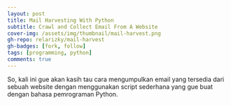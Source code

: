 ```yaml
---
layout: post
title: Mail Harvesting With Python
subtitle: Crawl and Collect Email From A Website 
cover-img: /assets/img/thumbnail/mail-harvest.png
gh-repo: relarizky/mail-harvest
gh-badges: [fork, follow]
tags: [programming, python]
comments: true
---
```


So, kali ini gue akan kasih tau cara mengumpulkan email yang tersedia dari sebuah website dengan menggunakan script sederhana yang gue buat dengan bahasa pemrograman Python.
